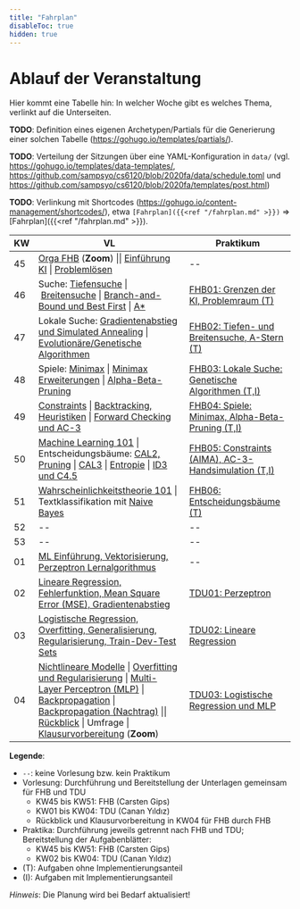 ```yaml
---
title: "Fahrplan"
disableToc: true
hidden: true
---
```


# Ablauf der Veranstaltung

Hier kommt eine Tabelle hin: In welcher Woche gibt es welches Thema, verlinkt auf die Unterseiten.

**TODO**: Definition eines eigenen Archetypen/Partials für die Generierung einer solchen Tabelle (https://gohugo.io/templates/partials/).

**TODO**: Verteilung der Sitzungen über eine YAML-Konfiguration in `data/` (vgl. https://gohugo.io/templates/data-templates/, https://github.com/sampsyo/cs6120/blob/2020fa/data/schedule.toml und https://github.com/sampsyo/cs6120/blob/2020fa/templates/post.html)

**TODO**: Verlinkung mit Shortcodes (https://gohugo.io/content-management/shortcodes/), etwa `[Fahrplan]({{<ref "/fahrplan.md" >}})` => [Fahrplan]({{<ref "/fahrplan.md" >}}).

| KW | VL                                                                                                                                                                                                                 | Praktikum                                              |
|----|--------------------------------------------------------------------------------------------------------------------------------------------------------------------------------------------------------------------|--------------------------------------------------------|
| 45 | [Orga FHB] (**Zoom**) \|\| [Einführung KI] \| [Problemlösen]                                                                                                                                                       | --                                                     |
| 46 | Suche: [Tiefensuche] \| [Breitensuche] \| [Branch-and-Bound und Best First] \| [A*]                                                                                                                                | [FHB01: Grenzen der KI, Problemraum (T)]               |
| 47 | Lokale Suche: [Gradientenabstieg und Simulated Annealing] \| [Evolutionäre/Genetische Algorithmen]                                                                                                                 | [FHB02: Tiefen- und Breitensuche, A-Stern (T)]         |
| 48 | Spiele: [Minimax] \| [Minimax Erweiterungen] \| [Alpha-Beta-Pruning]                                                                                                                                               | [FHB03: Lokale Suche: Genetische Algorithmen (T,I)]    |
| 49 | [Constraints] \| [Backtracking, Heuristiken] \| [Forward Checking und AC-3]                                                                                                                                        | [FHB04: Spiele: Minimax, Alpha-Beta-Pruning (T,I)]     |
| 50 | [Machine Learning 101] \| Entscheidungsbäume: [CAL2, Pruning] \| [CAL3] \| [Entropie] \| [ID3 und C4.5]                                                                                                            | [FHB05: Constraints (AIMA), AC-3-Handsimulation (T,I)] |
| 51 | [Wahrscheinlichkeitstheorie 101] \| Textklassifikation mit [Naive Bayes]                                                                                                                                           | [FHB06: Entscheidungsbäume (T)]                        |
| 52 | --                                                                                                                                                                                                                 | --                                                     |
| 53 | --                                                                                                                                                                                                                 | --                                                     |
| 01 | [ML Einführung, Vektorisierung, Perzeptron Lernalgorithmus]                                                                                                                                                        | --                                                     |
| 02 | [Lineare Regression, Fehlerfunktion, Mean Square Error (MSE), Gradientenabstieg]                                                                                                                                   | [TDU01: Perzeptron]                                    |
| 03 | [Logistische Regression, Overfitting, Generalisierung, Regularisierung, Train-Dev-Test Sets]                                                                                                                       | [TDU02: Lineare Regression]                            |
| 04 | [Nichtlineare Modelle] \| [Overfitting und Regularisierung] \| [Multi-Layer Perceptron (MLP)] \| [Backpropagation] \| [Backpropagation (Nachtrag)] \|\| [Rückblick] \| Umfrage \| [Klausurvorbereitung] (**Zoom**) | [TDU03: Logistische Regression und MLP]                |


**Legende**:

*   `--`: keine Vorlesung bzw. kein Praktikum
*   Vorlesung: Durchführung und Bereitstellung der Unterlagen gemeinsam für FHB und TDU
    *   KW45 bis KW51: FHB (Carsten Gips)
    *   KW01 bis KW04: TDU (Canan Yıldız)
    *   Rückblick und Klausurvorbereitung in KW04 für FHB durch FHB
*   Praktika: Durchführung jeweils getrennt nach FHB und TDU; Bereitstellung der Aufgabenblätter:
    *   KW45 bis KW51: FHB (Carsten Gips)
    *   KW02 bis KW04: TDU (Canan Yıldız)
*   (T): Aufgaben ohne Implementierungsanteil
*   (I): Aufgaben mit Implementierungsanteil

*Hinweis*: Die Planung wird bei Bedarf aktualisiert!


[Orga FHB]: ki_orga.html

[Einführung KI]: ki_intro.html
[Problemlösen]: ki_search1.html
[Tiefensuche]: ki_search2.html
[Breitensuche]: ki_search3.html
[Branch-and-Bound und Best First]: ki_search4.html
[A*]: ki_search5.html
[Gradientenabstieg und Simulated Annealing]: ki_search6.html
[Evolutionäre/Genetische Algorithmen]: ki_ea.html
[Minimax]: ki_spiele1.html
[Minimax Erweiterungen]: ki_spiele2.html
[Alpha-Beta-Pruning]: ki_spiele3.html
[Constraints]: ki_csp1.html
[Backtracking, Heuristiken]: ki_csp2.html
[Forward Checking und AC-3]: ki_csp3.html
[Machine Learning 101]: ki_dtl1.html
[CAL2, Pruning]: ki_dtl2.html
[CAL3]: ki_dtl3.html
[Entropie]: ki_dtl4.html
[ID3 und C4.5]: ki_dtl5.html
[Vektorrechnung]: ki_mlp1.html
[Perzeptron]: ki_mlp2.html
[MLP (Aufbau)]: ki_mlp3.html
[MLP (Backprop)]: ki_mlp4.html
[Support Vector Machine]: ki_mlp5.html
[Training, Generalisierung, Crossvalidierung]: ki_mlp6.html
[Verbesserung der Generalisierungseigenschaften]: ki_mlp7.html
[Anwendungen]: ki_mlp8.html
[Syntax]: ki_logic1.html
[Semantik]: ki_logic2.html
[Modelle und Folgern]: ki_logic3.html
[Syntaktisches Ableiten]: ki_logic4.html
[Substitution und Unifikation]: ki_logic5.html
[Klauseln und Resolution]: ki_logic6.html
[Einführung Prolog]: ki_logic7.html
[Wahrscheinlichkeitstheorie 101]: ki_nb1.html
[Naive Bayes]: ki_nb2.html
[Rückblick]: ki_rueckblick.html
[Klausurvorbereitung]: ki_klausur.html

[FHB01: Grenzen der KI, Problemraum (T)]: ki_b01.pdf
[FHB02: Tiefen- und Breitensuche, A-Stern (T)]: ki_b02.pdf
[FHB03: Lokale Suche: Genetische Algorithmen (T,I)]: ki_b03.pdf
[FHB04: Spiele: Minimax, Alpha-Beta-Pruning (T,I)]: ki_b04.pdf
[FHB05: Constraints (AIMA), AC-3-Handsimulation (T,I)]: ki_b05.pdf
[FHB06: Entscheidungsbäume (T)]: ki_b06.pdf

[ML Einführung, Vektorisierung, Perzeptron Lernalgorithmus]: ML.1-Das_Perzeptron.pdf
[Lineare Regression, Fehlerfunktion, Mean Square Error (MSE), Gradientenabstieg]: ML.2-Lineare_Regression-Merkmalskalierung.pdf
[Logistische Regression, Overfitting, Generalisierung, Regularisierung, Train-Dev-Test Sets]: ML.3-Logistische_Regression.pdf
[Nichtlineare Modelle]: ML.4.1-Nichtlineare_Modelle_und_Overfitting.pdf
[Overfitting und Regularisierung]: ML.4.2-Overfitting_und_Regularisierung.pdf
[Multi-Layer Perceptron (MLP)]: ML.4.3-Multi_Layer_Perzeptron-Neuronale_Netzwerke.pdf
[Backpropagation]: ML.4.4-Backpropagation.pdf
[Backpropagation (Nachtrag)]: ML.4.4-Backpropagation_v2.pdf

[TDU01: Perzeptron]: ki_b07.pdf
[TDU02: Lineare Regression]: ki_b08.pdf
[TDU03: Logistische Regression und MLP]: ki_b09.pdf
